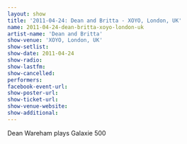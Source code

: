 ```yaml
---
layout: show
title: '2011-04-24: Dean and Britta - XOYO, London, UK'
name: 2011-04-24-dean-britta-xoyo-london-uk
artist-name: 'Dean and Britta'
show-venue: 'XOYO, London, UK'
show-setlist: 
show-date: 2011-04-24
show-radio: 
show-lastfm: 
show-cancelled: 
performers: 
facebook-event-url: 
show-poster-url: 
show-ticket-url: 
show-venue-website: 
show-additional: 
---
```


Dean Wareham plays Galaxie 500